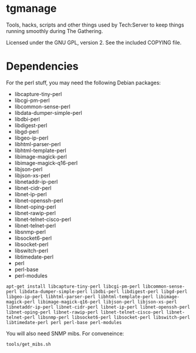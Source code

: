 # tgmanage

Tools, hacks, scripts and other things used by Tech:Server to keep things running smoothly during The Gathering.

Licensed under the GNU GPL, version 2. See the included COPYING file.

# Dependencies

For the perl stuff, you may need the following Debian packages:

- libcapture-tiny-perl
- libcgi-pm-perl
- libcommon-sense-perl
- libdata-dumper-simple-perl
- libdbi-perl
- libdigest-perl
- libgd-perl
- libgeo-ip-perl
- libhtml-parser-perl
- libhtml-template-perl
- libimage-magick-perl
- libimage-magick-q16-perl
- libjson-perl
- libjson-xs-perl
- libnetaddr-ip-perl
- libnet-cidr-perl
- libnet-ip-perl
- libnet-openssh-perl
- libnet-oping-perl
- libnet-rawip-perl
- libnet-telnet-cisco-perl
- libnet-telnet-perl
- libsnmp-perl
- libsocket6-perl
- libsocket-perl
- libswitch-perl
- libtimedate-perl
- perl
- perl-base
- perl-modules

`apt-get install libcapture-tiny-perl libcgi-pm-perl libcommon-sense-perl libdata-dumper-simple-perl libdbi-perl libdigest-perl libgd-perl libgeo-ip-perl libhtml-parser-perl libhtml-template-perl libimage-magick-perl libimage-magick-q16-perl libjson-perl libjson-xs-perl libnetaddr-ip-perl libnet-cidr-perl libnet-ip-perl libnet-openssh-perl libnet-oping-perl libnet-rawip-perl libnet-telnet-cisco-perl libnet-telnet-perl libsnmp-perl libsocket6-perl libsocket-perl libswitch-perl libtimedate-perl perl perl-base perl-modules`

You will also need SNMP mibs. For conveneince:

`tools/get_mibs.sh`
